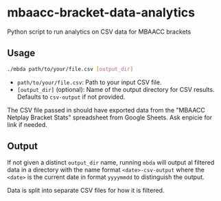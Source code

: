 # mbaacc-bracket-data-analytics

Python script to run analytics on CSV data for MBAACC brackets

## Usage

```bash
./mbda path/to/your/file.csv [output_dir]
```

- `path/to/your/file.csv`: Path to your input CSV file.
- `[output_dir]` (optional): Name of the output directory for CSV results. Defaults to `csv-output` if not provided.

The CSV file passed in should have exported data from the "MBAACC Netplay Bracket Stats" spreadsheet from Google Sheets. Ask enpicie for link if needed.

## Output

If not given a distinct `output_dir` name, running `mbda` will output al filtered data in a directory with the name format `<date>-csv-output` where the `<date>` is the current date in format `yyyymmdd` to distinguish the output.

Data is split into separate CSV files for how it is filtered.

